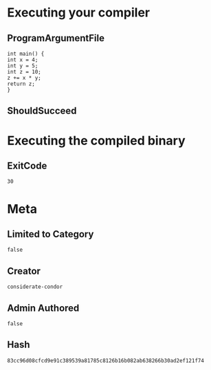 # Executing your compiler

## ProgramArgumentFile

```
int main() {
int x = 4;
int y = 5;
int z = 10;
z += x * y;
return z;
}
```

## ShouldSucceed

# Executing the compiled binary

## ExitCode

```
30
```

# Meta

## Limited to Category

```
false
```

## Creator

```
considerate-condor
```

## Admin Authored

```
false
```

## Hash

```
83cc96d08cfcd9e91c389539a81785c8126b16b082ab638266b30ad2ef121f74
```
